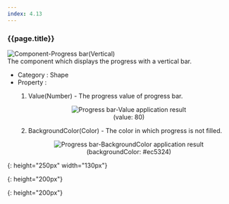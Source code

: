 ```yaml
---
index: 4.13
---
```

### {{page.title}}
![Component-Progress bar(Vertical)][progress-vertical-01]  
The component which displays the progress with a vertical bar.

- Category : Shape
- Property :
    1. Value(Number) - The progress value of progress bar.  
      <figure style="text-align: center;">
      ![Progress bar-Value application result][progress-vertical-02]  
      <figurecaption>(value: 80)</figurecaption>
      </figure>

    2. BackgroundColor(Color) - The color in which progress is not filled.  
      <figure style="text-align: center;">
      ![Progress bar-BackgroundColor application result][progress-vertical-03]  
      <figurecaption>(backgroundColor: #ec5324)</figurecaption>
      </figure>


[progress-vertical-01]: {{site.baseurl}}/assets/components/progress-vertical-01.png
{: height="250px" width="130px"}

[progress-vertical-02]: {{site.baseurl}}/assets/components/progress-vertical-02.png
{: height="200px"}

[progress-vertical-03]: {{site.baseurl}}/assets/components/progress-vertical-03.png
{: height="200px"}